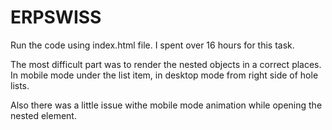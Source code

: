 # ERPSWISS



Run the code using index.html file.
I spent over 16 hours for this task.

The most difficult part was to render the nested objects in a correct places. In mobile mode under the list item, in desktop mode from right side of hole lists.

Also there was a little issue withe mobile mode animation while opening the nested element.